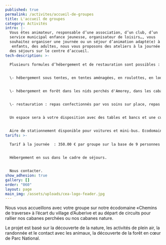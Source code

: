 ```yaml
---
published: true
permalink: /activites/accueil-de-groupes
title: L'accueil de groupes
category: Activités
intro: |-
  Vous êtes animateur, responsable d’une association, d’un club, d’un 
  service municipal enfance jeunesse, organisateur de loisirs…, vous 
  souhaitez organiser une journée ou un séjour d’animation adapté(e) à des
   enfants, des adultes, nous vous proposons des ateliers à la journée ou 
  des séjours sur le centre d’accueil.
tech-description: >-
  
  Plusieurs formules d’hébergement et de restauration sont possibles :


  \- hébergement sous tentes, en tentes aménagées, en roulottes, en lodges sur l'écodomaine


  \- hébergement en forêt dans les nids perchés d'Amorey, dans les cabanes nature 


  \- restauration : repas confectionnés par vos soins sur place, repas livrés sur place (organisation à votre charge)).


  Un espace sera à votre disposition avec des tables et bancs et une cuisine d'été, une salle en cas de météo capricieuse et des sanitaires.


  Aire de stationnement disponible pour voitures et mini-bus. Ecodomaine accessible en bus, sans stationnement longue durée.
tarifs: >-
  
  Tarif à la journée  : 350.00 € par groupe sur la base de 9 personnes (encadrement compris), soit 1 minibus.


  Hébergement en sus dans le cadre de séjours.


  Nous contacter.
show_adhesion: true
gallery: []
order: "060"
layout: page
main_img: /assets/uploads/cea-logo-feader.jpg
---
```


Nous vous accueillons avec votre groupe sur notre écodomaine
«Chemins de traverse» à l’écart du village d’Auberive et au départ de
 circuits pour rallier nos cabanes perchées ou nos cabanes nature.

Le projet est basé sur la découverte de la nature, les activités de 
plein air, la randonnée et le contact avec les animaux, la découverte de
 la forêt en cœur de Parc National.
